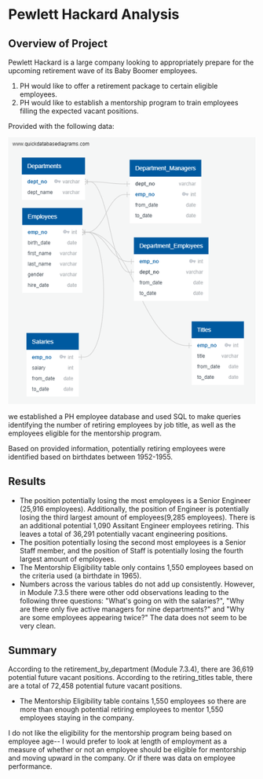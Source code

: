 # Pewlett Hackard Analysis

## Overview of Project

Pewlett Hackard is a large company looking to appropriately prepare for the upcoming retirement wave of its Baby Boomer employees. 

1. PH would like to offer a retirement package to certain eligible employees.
2. PH would like to establish a mentorship program to train employees filling the expected vacant positions.

Provided with the following data:

![EmployeeDB](https://github.com/cewarkentin/Pewlett-Hackard-Analysis/blob/main/EmployeeDB.png)

we established a PH employee database and used SQL to make queries identifying the number of retiring employees by job title, as well as the employees eligible for the mentorship program.

Based on provided information, potentially retiring employees were identified based on birthdates between 1952-1955.

## Results

- The position potentially losing the most employees is a Senior Engineer (25,916 employees). Additionally, the position of Engineer is potentially losing the third largest amount of employees(9,285 employees). There is an additional potential 1,090 Assitant Engineer employees retiring. This leaves a total of 36,291 potentially vacant engineering positions.
- The position potentially losing the second most employees is a Senior Staff member, and the position of Staff is potentially losing the fourth largest amount of employees.
- The Mentorship Eligibility table only contains 1,550 employees based on the criteria used (a birthdate in 1965).
- Numbers across the various tables do not add up consistently. However, in Module 7.3.5 there were other odd observations leading to the following three questions: "What's going on with the salaries?", "Why are there only five active managers for nine departments?" and "Why are some employees appearing twice?" The data does not seem to be very clean.

## Summary

According to the retirement_by_department (Module 7.3.4), there are 36,619 potential future vacant positions. According to the retiring_titles table, there are a total of 72,458 potential future vacant positions.

- The Mentorship Eligibility table contains 1,550 employees so there are more than enough potential retiring employees to mentor 1,550 employees staying in the company.

I do not like the eligibility for the mentorship program being based on employee age-- I would prefer to look at length of employment as a measure of whether or not an employee should be eligible for mentorship and moving upward in the company. Or if there was data on employee performance. 
